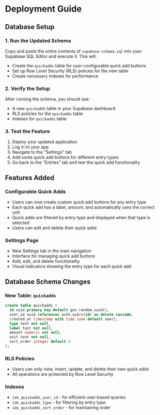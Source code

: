 # Deployment Guide

## Database Setup

### 1. Run the Updated Schema

Copy and paste the entire contents of `supabase-schema.sql` into your Supabase SQL Editor and execute it. This will:

- Create the `quickadds` table for user-configurable quick add buttons
- Set up Row Level Security (RLS) policies for the new table
- Create necessary indexes for performance

### 2. Verify the Setup

After running the schema, you should see:

- A new `quickadds` table in your Supabase dashboard
- RLS policies for the `quickadds` table
- Indexes for `quickadds` table

### 3. Test the Feature

1. Deploy your updated application
2. Log in to your app
3. Navigate to the "Settings" tab
4. Add some quick add buttons for different entry types
5. Go back to the "Entries" tab and test the quick add functionality

## Features Added

### Configurable Quick Adds
- Users can now create custom quick add buttons for any entry type
- Each quick add has a label, amount, and automatically uses the correct unit
- Quick adds are filtered by entry type and displayed when that type is selected
- Users can edit and delete their quick adds

### Settings Page
- New Settings tab in the main navigation
- Interface for managing quick add buttons
- Add, edit, and delete functionality
- Visual indicators showing the entry type for each quick add

## Database Schema Changes

### New Table: `quickadds`
```sql
create table quickadds (
  id uuid primary key default gen_random_uuid(),
  user_id uuid references auth.users(id) on delete cascade,
  created_at timestamp with time zone default now(),
  type text not null,
  label text not null,
  amount numeric not null,
  unit text not null,
  sort_order integer default 0
);
```

### RLS Policies
- Users can only view, insert, update, and delete their own quick adds
- All operations are protected by Row Level Security

### Indexes
- `idx_quickadds_user_id` - for efficient user-based queries
- `idx_quickadds_type` - for filtering by entry type
- `idx_quickadds_sort_order` - for maintaining order
